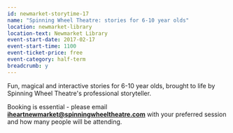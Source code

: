 ```yaml
---
id: newmarket-storytime-17
name: "Spinning Wheel Theatre: stories for 6-10 year olds"
location: newmarket-library
location-text: Newmarket Library
event-start-date: 2017-02-17
event-start-time: 1100
event-ticket-price: free
event-category: half-term
breadcrumb: y
---
```


Fun, magical and interactive stories for 6-10 year olds, brought to life by Spinning Wheel Theatre's professional storyteller.

Booking is essential - please email **iheartnewmarket@spinningwheeltheatre.com** with your preferred session and how many people will be attending.
